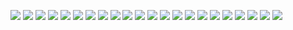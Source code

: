 <p align="left">
<img src="apppic/Capture1.PNG"/>
<img src="apppic/Capture2.PNG"/>
<img src="apppic/Capture3.PNG"/>
<img src="apppic/Capture4.PNG"/>
<img src="apppic/Capture5.PNG"/>
<img src="apppic/Capture6.PNG"/>
<img src="apppic/Capture7.PNG"/>
<img src="apppic/Capture8.PNG"/>
<img src="apppic/Capture9.PNG"/>
<img src="apppic/Capture10.PNG"/>
<img src="apppic/Capture11.PNG"/>
<img src="apppic/Capture12.PNG"/>
<img src="apppic/Capture13.PNG"/>
<img src="apppic/Capture14.PNG"/>
<img src="apppic/Capture15.PNG"/>
<img src="apppic/Capture16.PNG"/>
<img src="apppic/Capture17.PNG"/>
<img src="apppic/Capture18.PNG"/>
<img src="apppic/Capture19.PNG"/>
<img src="apppic/Capture20.PNG"/>
<img src="apppic/Capture21.PNG"/>
<img src="apppic/Capture22.PNG"/>

</p>
